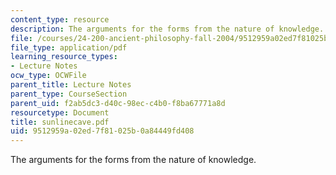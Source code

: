 ```yaml
---
content_type: resource
description: The arguments for the forms from the nature of knowledge.
file: /courses/24-200-ancient-philosophy-fall-2004/9512959a02ed7f81025b0a84449fd408_sunlinecave.pdf
file_type: application/pdf
learning_resource_types:
- Lecture Notes
ocw_type: OCWFile
parent_title: Lecture Notes
parent_type: CourseSection
parent_uid: f2ab5dc3-d40c-98ec-c4b0-f8ba67771a8d
resourcetype: Document
title: sunlinecave.pdf
uid: 9512959a-02ed-7f81-025b-0a84449fd408
---
```

The arguments for the forms from the nature of knowledge.


